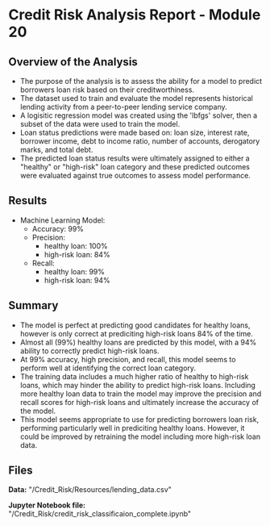 # Credit Risk Analysis Report - Module 20

## Overview of the Analysis

* The purpose of the analysis is to assess the ability for a model to predict borrowers loan risk based on their creditworthiness.
* The dataset used to train and evaluate the model represents historical lending activity from a peer-to-peer lending service company.
* A logisitic regression model was created using the 'lbfgs' solver, then a subset of the data were used to train the model.
* Loan status predictions were made based on: loan size, interest rate, borrower income, debt to income ratio, number of accounts, derogatory marks, and total debt.
* The predicted loan status results were ultimately assigned to either a "healthy" or "high-risk" loan category and these predicted outcomes were evaluated against true outcomes to assess model performance.

## Results

* Machine Learning Model:
    * Accuracy: 99%
    * Precision:
        * healthy loan: 100%
        * high-risk loan: 84%
    * Recall:
        * healthy loan: 99%
        * high-risk loan: 94%
    

## Summary

* The model is perfect at predicting good candidates for healthy loans, however is only correct at prediciting high-risk loans 84% of the time.
* Almost all (99%) healthy loans are predicted by this model, with a 94% ability to correctly predict high-risk loans.
* At 99% accuracy, high precision, and recall, this model seems to perform well at identifying the correct loan category.
* The training data includes a much higher ratio of healthy to high-risk loans, which may hinder the ability to predict high-risk loans. Including more healthy loan data to train the model may improve the precision and recall scores for high-risk loans and ultimately increase the accuracy of the model.
* This model seems appropriate to use for predicting borrowers loan risk, performing particularly well in prediciting healthy loans. However, it could be improved by retraining the model including more high-risk loan data.

## Files

**Data:** "/Credit_Risk/Resources/lending_data.csv"

**Jupyter Notebook file:** "/Credit_Risk/credit_risk_classificaion_complete.ipynb"